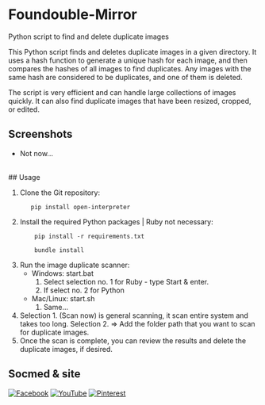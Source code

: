 # Foundouble-Mirror

Python script to find and delete duplicate images

This Python script finds and deletes duplicate images in a given directory. It uses a hash function to generate a unique hash for each image, and then compares the hashes of all images to find duplicates. Any images with the same hash are considered to be duplicates, and one of them is deleted.

The script is very efficient and can handle large collections of images quickly. It can also find duplicate images that have been resized, cropped, or edited.
<br>
## Screenshots
* Not now...
<br>
## Usage

1. Clone the Git repository:
    ```shell
       pip install open-interpreter
    ```
2. Install the required Python packages | Ruby not necessary:
   ```shell
       pip install -r requirements.txt
    ```
   ```shell
       bundle install
    ```
4. Run the image duplicate scanner:
    * Windows: start.bat
      1. Select selection no. 1 for Ruby - type Start & enter.
      2. If select no. 2 for Python
    * Mac/Linux: start.sh
      1. Same...
5. Selection 1. (Scan now) is general scanning, it scan entire system and takes too long. Selection 2. => Add the folder path that you want to scan for duplicate images.
6. Once the scan is complete, you can review the results and delete the duplicate images, if desired.

## Socmed & site

[![Facebook](https://example.com/facebook.png)](https://example.com/facebook)
[![YouTube](https://example.com/youtube.png)](https://example.com/youtube)
[![Pinterest](https://example.com/pinterest.png)](https://example.com/pinterest)


